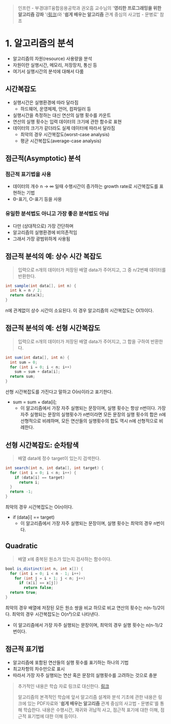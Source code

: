 > 인프런 - 부경대IT융합응용공학과 권오흠 교수님의 '**영리한 프로그래밍을 위한 알고리즘 강좌** '([링크](https://www.inflearn.com/course/%EC%95%8C%EA%B3%A0%EB%A6%AC%EC%A6%98-%EA%B0%95%EC%A2%8C/))와 '**쉽게 배우는 알고리즘** 관계 중심의 사고법 - 문병로' 참조

# 1. 알고리즘의 분석

* 알고리즘의 자원(resource) 사용량을 분석
* 자원이란 실행시간, 메모리, 저장장치, 통신 등
* 여기서 실행시간의 분석에 대해서 다룸


## 시간복잡도

* 실행시간은 실행환경에 따라 달라짐
  * 하드웨어, 운영체제, 언어, 컴파일러 등
* 실행시간을 측정하는 대신 연산의 실행 횟수를 카운트
* 연산의 실행 횟수는 입력 데이터의 크기에 관한 함수로 표현
* 데이터의 크기가 같더라도 실제 데이터에 따라서 달라짐
  * 최악의 경우 시간복잡도(worst-case analysis)
  * 평균 시간복잡도(average-case analysis)


## 점근적(Asymptotic) 분석 

### 점근적 표기법을 사용

* 데이터의 개수 n → ∞ 일때 수행시간이 증가하는 growth rate로 시간복잡도를 표현하는 기법
* Θ-표기, Ο-표기 등을 사용

### 유일한 분석법도 아니고 가장 좋은 분석법도 아님

* 다만 (상대적으로) 가장 간단하며
* 알고리즘의 실행환경에 비의존적임
* 그래서 가장 광범위하게 사용됨


## 점근적 분석의 예: 상수 시간 복잡도

> 입력으로 n개의 데이터가 저장된 배열 data가 주어지고, 그 중 n/2번째 데이터를 반환한다.

```java
int sample(int data[], int n) {
  int k = n / 2;
  return data[k];
}
```

n에 관계없이 상수 시간이 소요된다. 이 경우 알고리즘의 시간복잡도는 Ο(1)이다.

  

## 점근적 분석의 예: 선형 시간복잡도

> 입력으로 n개의 데이터가 저장된 배열 data가 주어지고, 그 합을 구하여 반환한다.

```java
int sum(int data[], int n) {
  int sum = 0;
  for (int i = 0; i < n; i++)
    sum = sum + data[i];
  return sum;
}
```

선형 시간복잡도를 가진다고 말하고 Ο(n)이라고 표기한다.

* sum = sum + data[i];
  * 이 알고리즘에서 가장 자주 실행되는 문장이며, 실행 횟수는 항상 n번이다. 가장 자주 실행되는 문장의 실행횟수가 n번이라면 모든 문장의 실행 횟수의 합은 n에 선형적으로 비례하며, 모든 연산들의 실행횟수의 합도 역시 n에 선형적으로 비례한다.


## 선형 시간복잡도: 순차탐색

> 배열 data에 정수 target이 있는지 검색한다.

```java
int search(int n, int data[], int target) {
  for (int i = 0; i < n; i++) {
    if (data[i] == target) 
      return i;
  }
  return -1;
}
```

최악의 경우 시간복잡도는 Ο(n)이다.

* if (data[i] == target)
  * 이 알고리즘에서 가장 자주 실행되는 문장이며, 실행 횟수는 최악의 경우 n번이다.


## Quadratic

> 배열 x에 중복된 원소가 있는지 검사하는 함수이다.

```java
bool is_distinct(int n, int x[]) {
  for (int i = 0; i < n - 1; i++)
    for (int j = i + 1; j < n; j++)
      if (x[i] == x[j])
        return false;
  return true;
}
```

최악의 경우 배열에 저장된 모든 원소 쌍을 비교 하므로 비교 연산의 횟수는 n(n-1)/2이다. 최악의 경우 시간복잡도는 O(n²)으로 나타낸다.

* 이 알고리즘에서 가장 자주 실행되는 문장이며, 최악의 경우 실행 횟수는 n(n-1)/2번이다.


## 점근적 표기법

* 알고리즘에 포함된 연산들의 실행 횟수를 표기하는 하나의 기법
* 최고차항의 차수만으로 표시
* 따라서 가장 자주 실행되는 연산 혹은 문장의 실행횟수를 고려하는 것으로 충분


> 추가적인 내용은 학습 자료 링크로 대신한다. [링크](https://www.inflearn.com/course/%EC%95%8C%EA%B3%A0%EB%A6%AC%EC%A6%98-%EA%B0%95%EC%A2%8C/)
>
> 알고리즘의 본격적인 학습에 앞서 알고리즘 설계와 분석 기초에 관한 내용은 링크에 있는 PDF자료와 '**쉽게 배우는 알고리즘** 관계 중심의 사고법 - 문병로'를 통해 학습한다. 내용은 수행시간, 재귀와 귀납적 사고, 점근적 표기에 대한 이해, 점근적 표기법에 대한 이해 등이다.
